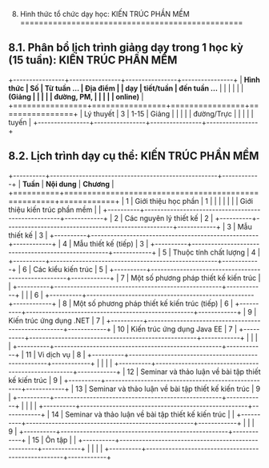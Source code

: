 8. Hình thức tổ chức dạy học: KIẾN TRÚC PHẦN MỀM
================================================

8.1. Phân bổ lịch trình giảng dạy trong 1 học kỳ (15 tuần): KIẾN TRÚC PHẦN MỀM
------------------------------------------------------------------------------

+----------------+----------------+----------------+----------------+
| **Hình thức    | **Số           | **Từ tuần ...  | **Địa điểm**   |
| dạy**          | tiết/tuần**    | đến tuần ...** |                |
|                |                |                | **(Giảng       |
|                |                |                | đường, PM,     |
|                |                |                | online)**      |
+================+================+================+================+
| Lý thuyết      | 3              | 1-15           | Giảng          |
|                |                |                | đường/Trực     |
|                |                |                | tuyến          |
+----------------+----------------+----------------+----------------+

8.2. Lịch trình dạy cụ thể: KIẾN TRÚC PHẦN MỀM
----------------------------------------------

+----------+----------------------------------------------------+------------+
| **Tuần** | **Nội dung**                                       | **Chương** |
+==========+====================================================+============+
| 1        | Giới thiệu học phần                                | 1          |
|          |                                                    |            |
|          | Giới thiệu kiến trúc phần mềm                      |            |
+----------+----------------------------------------------------+------------+
| 2        | Các nguyên lý thiết kế                             | 2          |
+----------+----------------------------------------------------+------------+
| 3        | Mẫu thiết kế                                       | 3          |
+----------+----------------------------------------------------+------------+
| 4        | Mẫu thiết kế (tiếp)                                | 3          |
+----------+----------------------------------------------------+------------+
| 5        | Thuộc tính chất lượng                              | 4          |
+----------+----------------------------------------------------+------------+
| 6        | Các kiểu kiến trúc                                 | 5          |
+----------+----------------------------------------------------+------------+
| 7        | Một số phương pháp thiết kế kiến trúc              |            |
+----------+----------------------------------------------------+------------+
|          |                                                    | 6          |
+----------+----------------------------------------------------+------------+
| 8        | Một số phương pháp thiết kế kiến trúc (tiếp)       | 6          |
+----------+----------------------------------------------------+------------+
| 9        | Kiến trúc ứng dụng .NET                            | 7          |
+----------+----------------------------------------------------+------------+
| 10       | Kiến trúc ứng dụng Java EE                         | 7          |
+----------+----------------------------------------------------+------------+
|          |                                                    |            |
+----------+----------------------------------------------------+------------+
| 11       | Vi dịch vụ                                         | 8          |
+----------+----------------------------------------------------+------------+
|          |                                                    |            |
+----------+----------------------------------------------------+------------+
| 12       | Seminar và thảo luận về bài tập thiết kế kiến trúc | 9          |
+----------+----------------------------------------------------+------------+
| 13       | Seminar và thảo luận về bài tập thiết kế kiến trúc | 9          |
+----------+----------------------------------------------------+------------+
|          |                                                    |            |
+----------+----------------------------------------------------+------------+
| 14       | Seminar và thảo luận về bài tập thiết kế kiến trúc |            |
+----------+----------------------------------------------------+------------+
|          |                                                    | 9          |
+----------+----------------------------------------------------+------------+
| 15       | Ôn tập                                             |            |
+----------+----------------------------------------------------+------------+
|          |                                                    |            |
+----------+----------------------------------------------------+------------+

